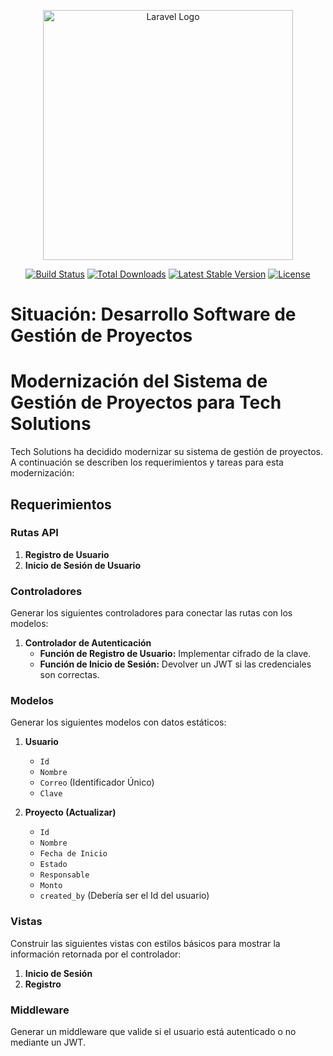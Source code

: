 <p align="center"><a href="https://laravel.com" target="_blank"><img src="https://raw.githubusercontent.com/laravel/art/master/logo-lockup/5%20SVG/2%20CMYK/1%20Full%20Color/laravel-logolockup-cmyk-red.svg" width="400" alt="Laravel Logo"></a></p>

<p align="center">
<a href="https://github.com/laravel/framework/actions"><img src="https://github.com/laravel/framework/workflows/tests/badge.svg" alt="Build Status"></a>
<a href="https://packagist.org/packages/laravel/framework"><img src="https://img.shields.io/packagist/dt/laravel/framework" alt="Total Downloads"></a>
<a href="https://packagist.org/packages/laravel/framework"><img src="https://img.shields.io/packagist/v/laravel/framework" alt="Latest Stable Version"></a>
<a href="https://packagist.org/packages/laravel/framework"><img src="https://img.shields.io/packagist/l/laravel/framework" alt="License"></a>
</p>

# Situación: Desarrollo Software de Gestión de Proyectos 

# Modernización del Sistema de Gestión de Proyectos para Tech Solutions

Tech Solutions ha decidido modernizar su sistema de gestión de proyectos. A continuación se describen los requerimientos y tareas para esta modernización:

## Requerimientos

### Rutas API

1. **Registro de Usuario**
2. **Inicio de Sesión de Usuario**

### Controladores

Generar los siguientes controladores para conectar las rutas con los modelos:

1. **Controlador de Autenticación**
   - **Función de Registro de Usuario:** Implementar cifrado de la clave.
   - **Función de Inicio de Sesión:** Devolver un JWT si las credenciales son correctas.

### Modelos

Generar los siguientes modelos con datos estáticos:

1. **Usuario**
   - `Id`
   - `Nombre`
   - `Correo` (Identificador Único)
   - `Clave`

2. **Proyecto (Actualizar)**
   - `Id`
   - `Nombre`
   - `Fecha de Inicio`
   - `Estado`
   - `Responsable`
   - `Monto`
   - `created_by` (Debería ser el Id del usuario)

### Vistas

Construir las siguientes vistas con estilos básicos para mostrar la información retornada por el controlador:

1. **Inicio de Sesión**
2. **Registro**

### Middleware

Generar un middleware que valide si el usuario está autenticado o no mediante un JWT.

